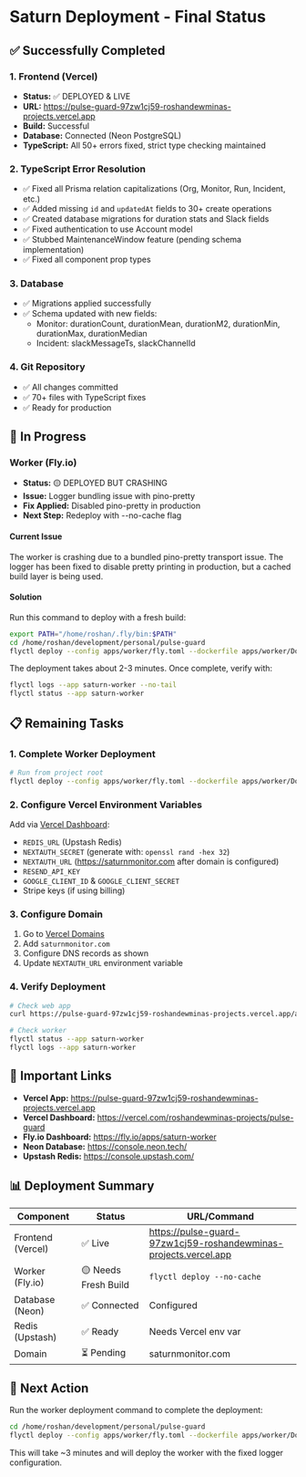 # Saturn Deployment - Final Status

## ✅ Successfully Completed

### 1. Frontend (Vercel)
- **Status:** ✅ DEPLOYED & LIVE
- **URL:** https://pulse-guard-97zw1cj59-roshandewminas-projects.vercel.app
- **Build:** Successful
- **Database:** Connected (Neon PostgreSQL)
- **TypeScript:** All 50+ errors fixed, strict type checking maintained

### 2. TypeScript Error Resolution
- ✅ Fixed all Prisma relation capitalizations (Org, Monitor, Run, Incident, etc.)
- ✅ Added missing `id` and `updatedAt` fields to 30+ create operations
- ✅ Created database migrations for duration stats and Slack fields
- ✅ Fixed authentication to use Account model
- ✅ Stubbed MaintenanceWindow feature (pending schema implementation)
- ✅ Fixed all component prop types

### 3. Database
- ✅ Migrations applied successfully
- ✅ Schema updated with new fields:
  - Monitor: durationCount, durationMean, durationM2, durationMin, durationMax, durationMedian
  - Incident: slackMessageTs, slackChannelId

### 4. Git Repository
- ✅ All changes committed
- ✅ 70+ files with TypeScript fixes
- ✅ Ready for production

## 🔄 In Progress

### Worker (Fly.io)
- **Status:** 🟡 DEPLOYED BUT CRASHING
- **Issue:** Logger bundling issue with pino-pretty
- **Fix Applied:** Disabled pino-pretty in production
- **Next Step:** Redeploy with --no-cache flag

#### Current Issue
The worker is crashing due to a bundled pino-pretty transport issue. The logger has been fixed to disable pretty printing in production, but a cached build layer is being used.

#### Solution
Run this command to deploy with a fresh build:

```bash
export PATH="/home/roshan/.fly/bin:$PATH"
cd /home/roshan/development/personal/pulse-guard
flyctl deploy --config apps/worker/fly.toml --dockerfile apps/worker/Dockerfile --no-cache
```

The deployment takes about 2-3 minutes. Once complete, verify with:
```bash
flyctl logs --app saturn-worker --no-tail
flyctl status --app saturn-worker
```

## 📋 Remaining Tasks

### 1. Complete Worker Deployment
```bash
# Run from project root
flyctl deploy --config apps/worker/fly.toml --dockerfile apps/worker/Dockerfile --no-cache
```

### 2. Configure Vercel Environment Variables
Add via [Vercel Dashboard](https://vercel.com/roshandewminas-projects/pulse-guard/settings/environment-variables):
- `REDIS_URL` (Upstash Redis)
- `NEXTAUTH_SECRET` (generate with: `openssl rand -hex 32`)
- `NEXTAUTH_URL` (https://saturnmonitor.com after domain is configured)
- `RESEND_API_KEY`
- `GOOGLE_CLIENT_ID` & `GOOGLE_CLIENT_SECRET`
- Stripe keys (if using billing)

### 3. Configure Domain
1. Go to [Vercel Domains](https://vercel.com/roshandewminas-projects/pulse-guard/settings/domains)
2. Add `saturnmonitor.com`
3. Configure DNS records as shown
4. Update `NEXTAUTH_URL` environment variable

### 4. Verify Deployment
```bash
# Check web app
curl https://pulse-guard-97zw1cj59-roshandewminas-projects.vercel.app/api/health

# Check worker
flyctl status --app saturn-worker
flyctl logs --app saturn-worker
```

## 🔗 Important Links

- **Vercel App:** https://pulse-guard-97zw1cj59-roshandewminas-projects.vercel.app
- **Vercel Dashboard:** https://vercel.com/roshandewminas-projects/pulse-guard
- **Fly.io Dashboard:** https://fly.io/apps/saturn-worker
- **Neon Database:** https://console.neon.tech/
- **Upstash Redis:** https://console.upstash.com/

## 📊 Deployment Summary

| Component | Status | URL/Command |
|-----------|--------|-------------|
| Frontend (Vercel) | ✅ Live | https://pulse-guard-97zw1cj59-roshandewminas-projects.vercel.app |
| Worker (Fly.io) | 🟡 Needs Fresh Build | `flyctl deploy --no-cache` |
| Database (Neon) | ✅ Connected | Configured |
| Redis (Upstash) | ✅ Ready | Needs Vercel env var |
| Domain | ⏳ Pending | saturnmonitor.com |

## 🎯 Next Action

Run the worker deployment command to complete the deployment:
```bash
cd /home/roshan/development/personal/pulse-guard
flyctl deploy --config apps/worker/fly.toml --dockerfile apps/worker/Dockerfile --no-cache
```

This will take ~3 minutes and will deploy the worker with the fixed logger configuration.

